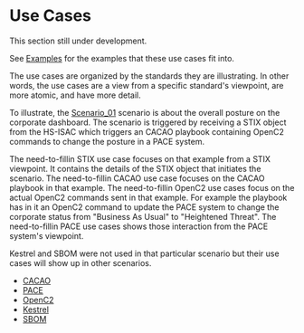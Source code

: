 # Use Cases

This section still under development.

See [Examples](../By_Example) for the examples that these
use cases fit into.

The use cases are organized by the standards they are
illustrating.
In other words, the use cases are a view from a specific
standard's viewpoint, are more atomic, and have more detail.

To illustrate, the
[Scenario_01](../By_Example/Scenario_01.md)
scenario
is about the overall posture on the corporate dashboard.
The scenario is triggered by receiving
a STIX object from
the HS-ISAC which triggers an CACAO playbook
containing OpenC2 commands
to change the posture in a PACE system.

The need-to-fillin
STIX use case focuses on that example
from a STIX viewpoint.
It contains the details of the STIX object that initiates
the scenario.
The need-to-fillin
CACAO use case focuses on the CACAO playbook in that example.
The need-to-fillin
OpenC2 use cases focus on the actual OpenC2 commands
sent in that example.
For example the playbook has in it an OpenC2 command
to update the PACE system to change the corporate status
from "Business As Usual" to "Heightened Threat".
The need-to-fillin PACE use cases
shows those interaction from the PACE system's viewpoint.

Kestrel and SBOM were not used in that particular scenario
but their use cases will show up in other scenarios.

- [CACAO](./CACAO)
- [PACE](./PACE)
- [OpenC2](./OpenC2)
- [Kestrel](./Kestrel)
- [SBOM](./SBOM)
